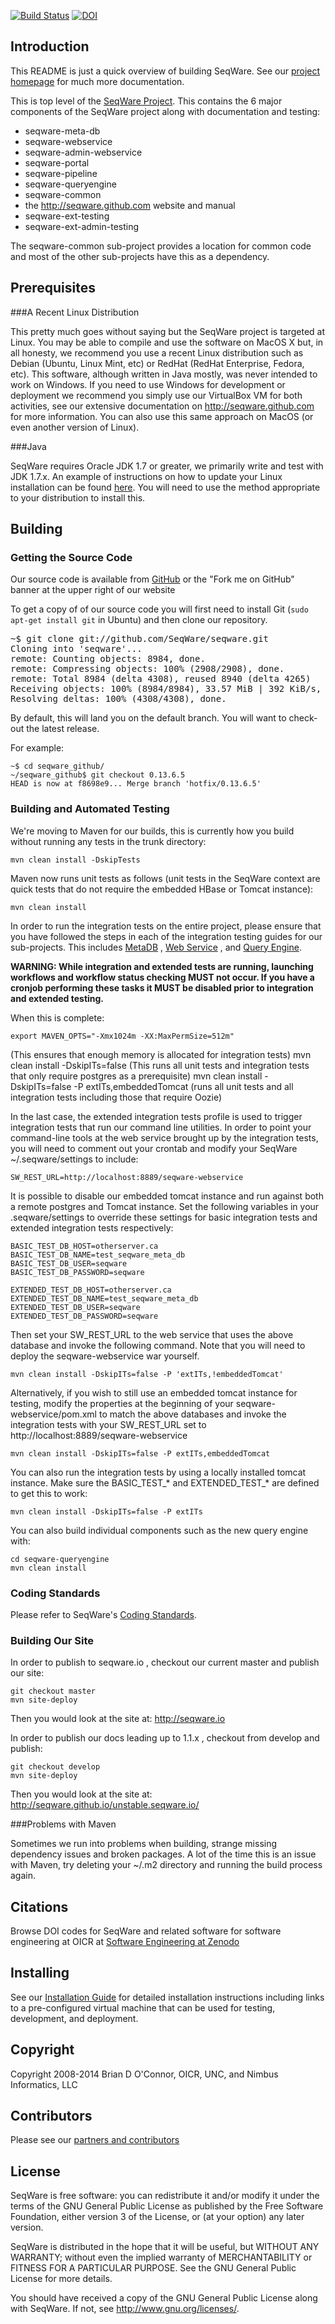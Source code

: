 [![Build Status](https://travis-ci.org/SeqWare/seqware.svg?branch=develop)](https://travis-ci.org/SeqWare/seqware)
[![DOI](https://zenodo.org/badge/4360/SeqWare/seqware.svg)](http://dx.doi.org/10.5281/zenodo.13358)


## Introduction 

This README is just a quick overview of building SeqWare. See our
[project homepage](http://seqware.github.com) for much more documentation.

This is top level of the [SeqWare Project](http://seqware.github.com).
This contains the 6 major components of the SeqWare project along with
documentation and testing:

* seqware-meta-db
* seqware-webservice
* seqware-admin-webservice
* seqware-portal
* seqware-pipeline
* seqware-queryengine
* seqware-common
* the http://seqware.github.com website and manual
* seqware-ext-testing
* seqware-ext-admin-testing

The seqware-common sub-project provides a location for common code
and most of the other sub-projects have this as a dependency.

## Prerequisites 

###A Recent Linux Distribution

This pretty much goes without saying but the SeqWare project is targeted at
Linux.  You may be able to compile and use the software on MacOS X but, in all
honesty, we recommend you use a recent Linux distribution such as Debian
(Ubuntu, Linux Mint, etc) or RedHat (RedHat Enterprise, Fedora, etc).  This
software, although written in Java mostly, was never intended to work on
Windows. If you need to use Windows for development or deployment we recommend
you simply use our VirtualBox VM for both activities, see our extensive documentation
on http://seqware.github.com for more information. You can also use this same
approach on MacOS (or even another version of Linux).

###Java

SeqWare requires Oracle JDK 1.7 or greater, we primarily write and test with JDK 1.7.x.
An example of instructions on how to update your Linux installation can be found [here](https://ccp.cloudera.com/display/CDH4DOC/Before+You+Install+CDH4+on+a+Single+Node#BeforeYouInstallCDH4onaSingleNode-InstalltheOracleJavaDevelopmentKit). You will need to use the method appropriate to your distribution to install this.

## Building 

### Getting the Source Code 

Our source code is available from [GitHub](https://github.com/SeqWare/seqware) or the "Fork me on GitHub" banner at the upper right of our website

To get a copy of of our source code you will first need to install Git (<code>sudo apt-get install git</code> in Ubuntu) and then clone our repository.

<pre title="Cloning the git repository">
<span class="prompt">~$</span> <kbd>git clone git://github.com/SeqWare/seqware.git</kbd>
Cloning into 'seqware'...
remote: Counting objects: 8984, done.
remote: Compressing objects: 100% (2908/2908), done.
remote: Total 8984 (delta 4308), reused 8940 (delta 4265)
Receiving objects: 100% (8984/8984), 33.57 MiB | 392 KiB/s, done.
Resolving deltas: 100% (4308/4308), done.
</pre>

By default, this will land you on the default branch. You will want to check-out the latest release. 

For example:

	~$ cd seqware_github/
	~/seqware_github$ git checkout 0.13.6.5
	HEAD is now at f8698e9... Merge branch 'hotfix/0.13.6.5'

### Building and Automated Testing 

We're moving to Maven for our builds, this is currently how
you build without running any tests in the trunk directory:

    mvn clean install -DskipTests

Maven now runs unit tests as follows (unit tests in the SeqWare context are quick tests that do not require the embedded HBase or Tomcat instance):

    mvn clean install  

In order to run the integration tests on the entire project, please ensure that you have followed the steps in each of the integration testing guides for our sub-projects. This includes [MetaDB](http://seqware.github.com/docs/github_readme/3-metadb/) , [Web Service](http://seqware.github.com/docs/github_readme/4-webservice/) , and [Query Engine](http://seqware.github.com/docs/github_readme/2-queryengine/). 

**WARNING:  While integration and extended tests are running, launching workflows and workflow status checking MUST not occur.  If you have a cronjob performing these tasks it MUST be disabled prior to integration and extended testing.**

When this is complete: 

    export MAVEN_OPTS="-Xmx1024m -XX:MaxPermSize=512m" 
(This ensures that enough memory is allocated for integration tests)
    mvn clean install -DskipITs=false
(This runs all unit tests and integration tests that only require postgres as a prerequisite)
    mvn clean install -DskipITs=false -P extITs,embeddedTomcat
(runs all unit tests and all integration tests including those that require Oozie)

In the last case, the extended integration tests profile is used to trigger integration tests that run our command line utilities. 
In order to point your command-line tools at the web service brought up by the integration tests, you will need to comment out your crontab and modify your SeqWare ~/.seqware/settings to include:

    SW_REST_URL=http://localhost:8889/seqware-webservice

It is possible to disable our embedded tomcat instance and run against both a remote postgres and Tomcat instance. Set the following variables in your .seqware/settings to override these settings for basic integration tests and extended integration tests respectively:

    BASIC_TEST_DB_HOST=otherserver.ca
    BASIC_TEST_DB_NAME=test_seqware_meta_db
    BASIC_TEST_DB_USER=seqware
    BASIC_TEST_DB_PASSWORD=seqware

    EXTENDED_TEST_DB_HOST=otherserver.ca
    EXTENDED_TEST_DB_NAME=test_seqware_meta_db
    EXTENDED_TEST_DB_USER=seqware
    EXTENDED_TEST_DB_PASSWORD=seqware

Then set your SW_REST_URL to the web service that uses the above database and invoke the following command. Note that you will need to deploy the seqware-webservice war yourself. 

    mvn clean install -DskipITs=false -P 'extITs,!embeddedTomcat'

Alternatively, if you wish to still use an embedded tomcat instance for testing, modify the properties at the beginning of your seqware-webservice/pom.xml to match the above databases and invoke the integration tests with your SW_REST_URL set to http://localhost:8889/seqware-webservice

    mvn clean install -DskipITs=false -P extITs,embeddedTomcat

You can also run the integration tests by using a locally installed tomcat instance. Make sure the BASIC_TEST_* and EXTENDED_TEST_* are defined to get this to work:

    mvn clean install -DskipITs=false -P extITs

You can also build individual components such as the new query engine with: 

    cd seqware-queryengine
    mvn clean install

### Coding Standards

Please refer to SeqWare's [Coding Standards](https://seqware.github.io/docs/100-coding-standards/). 

### Building Our Site

In order to publish to seqware.io , checkout our current master and publish our site:

    git checkout master 
    mvn site-deploy

Then you would look at the site at: http://seqware.io

In order to publish our docs leading up to 1.1.x , checkout from develop and publish:

    git checkout develop 
    mvn site-deploy

Then you would look at the site at: http://seqware.github.io/unstable.seqware.io/

###Problems with Maven

Sometimes we run into problems when building, strange missing dependency issues
and broken packages. A lot of the time this is an issue with Maven, try
deleting your ~/.m2 directory and running the build process again.

## Citations

Browse DOI codes for SeqWare and related software for software engineering at OICR at [Software Engineering at Zenodo](https://zenodo.org/collection/user-softeng-at-oicr)


## Installing

See our [Installation Guide](http://seqware.github.com/docs/2-installation/) for detailed installation instructions
including links to a pre-configured virtual machine that can be used for
testing, development, and deployment.

## Copyright

Copyright 2008-2014 Brian D O'Connor, OICR, UNC, and Nimbus Informatics, LLC

## Contributors

Please see our [partners and contributors](http://seqware.github.com/partners/)

## License

SeqWare is free software: you can redistribute it and/or modify
it under the terms of the GNU General Public License as published by
the Free Software Foundation, either version 3 of the License, or
(at your option) any later version.

SeqWare is distributed in the hope that it will be useful,
but WITHOUT ANY WARRANTY; without even the implied warranty of
MERCHANTABILITY or FITNESS FOR A PARTICULAR PURPOSE.  See the
GNU General Public License for more details.

You should have received a copy of the GNU General Public License
along with SeqWare.  If not, see <http://www.gnu.org/licenses/>.


